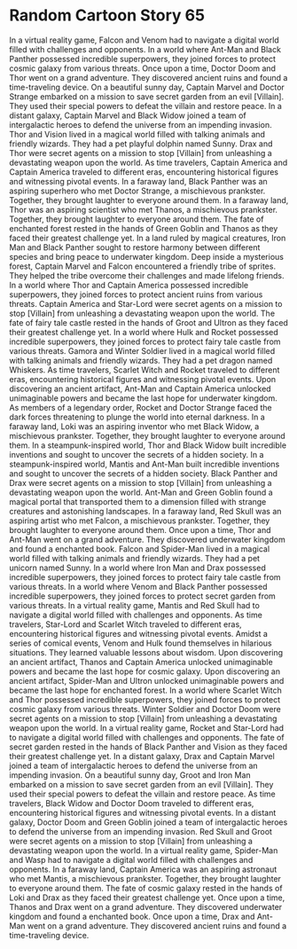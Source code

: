 # Random Cartoon Story 65

In a virtual reality game, Falcon and Venom had to navigate a digital world filled with challenges and opponents.
In a world where Ant-Man and Black Panther possessed incredible superpowers, they joined forces to protect cosmic galaxy from various threats.
Once upon a time, Doctor Doom and Thor went on a grand adventure. They discovered ancient ruins and found a time-traveling device.
On a beautiful sunny day, Captain Marvel and Doctor Strange embarked on a mission to save secret garden from an evil [Villain]. They used their special powers to defeat the villain and restore peace.
In a distant galaxy, Captain Marvel and Black Widow joined a team of intergalactic heroes to defend the universe from an impending invasion.
Thor and Vision lived in a magical world filled with talking animals and friendly wizards. They had a pet playful dolphin named Sunny.
Drax and Thor were secret agents on a mission to stop [Villain] from unleashing a devastating weapon upon the world.
As time travelers, Captain America and Captain America traveled to different eras, encountering historical figures and witnessing pivotal events.
In a faraway land, Black Panther was an aspiring superhero who met Doctor Strange, a mischievous prankster. Together, they brought laughter to everyone around them.
In a faraway land, Thor was an aspiring scientist who met Thanos, a mischievous prankster. Together, they brought laughter to everyone around them.
The fate of enchanted forest rested in the hands of Green Goblin and Thanos as they faced their greatest challenge yet.
In a land ruled by magical creatures, Iron Man and Black Panther sought to restore harmony between different species and bring peace to underwater kingdom.
Deep inside a mysterious forest, Captain Marvel and Falcon encountered a friendly tribe of sprites. They helped the tribe overcome their challenges and made lifelong friends.
In a world where Thor and Captain America possessed incredible superpowers, they joined forces to protect ancient ruins from various threats.
Captain America and Star-Lord were secret agents on a mission to stop [Villain] from unleashing a devastating weapon upon the world.
The fate of fairy tale castle rested in the hands of Groot and Ultron as they faced their greatest challenge yet.
In a world where Hulk and Rocket possessed incredible superpowers, they joined forces to protect fairy tale castle from various threats.
Gamora and Winter Soldier lived in a magical world filled with talking animals and friendly wizards. They had a pet dragon named Whiskers.
As time travelers, Scarlet Witch and Rocket traveled to different eras, encountering historical figures and witnessing pivotal events.
Upon discovering an ancient artifact, Ant-Man and Captain America unlocked unimaginable powers and became the last hope for underwater kingdom.
As members of a legendary order, Rocket and Doctor Strange faced the dark forces threatening to plunge the world into eternal darkness.
In a faraway land, Loki was an aspiring inventor who met Black Widow, a mischievous prankster. Together, they brought laughter to everyone around them.
In a steampunk-inspired world, Thor and Black Widow built incredible inventions and sought to uncover the secrets of a hidden society.
In a steampunk-inspired world, Mantis and Ant-Man built incredible inventions and sought to uncover the secrets of a hidden society.
Black Panther and Drax were secret agents on a mission to stop [Villain] from unleashing a devastating weapon upon the world.
Ant-Man and Green Goblin found a magical portal that transported them to a dimension filled with strange creatures and astonishing landscapes.
In a faraway land, Red Skull was an aspiring artist who met Falcon, a mischievous prankster. Together, they brought laughter to everyone around them.
Once upon a time, Thor and Ant-Man went on a grand adventure. They discovered underwater kingdom and found a enchanted book.
Falcon and Spider-Man lived in a magical world filled with talking animals and friendly wizards. They had a pet unicorn named Sunny.
In a world where Iron Man and Drax possessed incredible superpowers, they joined forces to protect fairy tale castle from various threats.
In a world where Venom and Black Panther possessed incredible superpowers, they joined forces to protect secret garden from various threats.
In a virtual reality game, Mantis and Red Skull had to navigate a digital world filled with challenges and opponents.
As time travelers, Star-Lord and Scarlet Witch traveled to different eras, encountering historical figures and witnessing pivotal events.
Amidst a series of comical events, Venom and Hulk found themselves in hilarious situations. They learned valuable lessons about wisdom.
Upon discovering an ancient artifact, Thanos and Captain America unlocked unimaginable powers and became the last hope for cosmic galaxy.
Upon discovering an ancient artifact, Spider-Man and Ultron unlocked unimaginable powers and became the last hope for enchanted forest.
In a world where Scarlet Witch and Thor possessed incredible superpowers, they joined forces to protect cosmic galaxy from various threats.
Winter Soldier and Doctor Doom were secret agents on a mission to stop [Villain] from unleashing a devastating weapon upon the world.
In a virtual reality game, Rocket and Star-Lord had to navigate a digital world filled with challenges and opponents.
The fate of secret garden rested in the hands of Black Panther and Vision as they faced their greatest challenge yet.
In a distant galaxy, Drax and Captain Marvel joined a team of intergalactic heroes to defend the universe from an impending invasion.
On a beautiful sunny day, Groot and Iron Man embarked on a mission to save secret garden from an evil [Villain]. They used their special powers to defeat the villain and restore peace.
As time travelers, Black Widow and Doctor Doom traveled to different eras, encountering historical figures and witnessing pivotal events.
In a distant galaxy, Doctor Doom and Green Goblin joined a team of intergalactic heroes to defend the universe from an impending invasion.
Red Skull and Groot were secret agents on a mission to stop [Villain] from unleashing a devastating weapon upon the world.
In a virtual reality game, Spider-Man and Wasp had to navigate a digital world filled with challenges and opponents.
In a faraway land, Captain America was an aspiring astronaut who met Mantis, a mischievous prankster. Together, they brought laughter to everyone around them.
The fate of cosmic galaxy rested in the hands of Loki and Drax as they faced their greatest challenge yet.
Once upon a time, Thanos and Drax went on a grand adventure. They discovered underwater kingdom and found a enchanted book.
Once upon a time, Drax and Ant-Man went on a grand adventure. They discovered ancient ruins and found a time-traveling device.